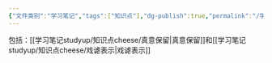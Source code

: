 ```yaml
---
{"文件类别":"学习笔记","tags":["知识点"],"dg-publish":true,"permalink":"/学习笔记studyup/知识点cheese/单方虚伪表示/","dgPassFrontmatter":true,"noteIcon":"","created":"2024-10-13T21:52:13.749+08:00","updated":"2024-10-13T21:52:35.060+08:00"}
---
```


包括：[[学习笔记studyup/知识点cheese/真意保留\|真意保留]]和[[学习笔记studyup/知识点cheese/戏谑表示\|戏谑表示]]